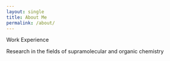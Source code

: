 ```yaml
---
layout: single
title: About Me
permalink: /about/
---
```



Work Experience                        

Research in the fields of supramolecular and organic chemistry 

